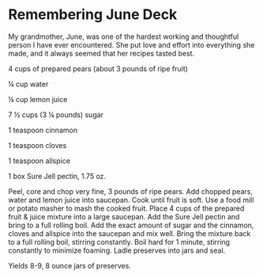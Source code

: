 # Remembering June Deck

My grandmother, June, was one of the hardest working and thoughtful person I have ever encountered. She put love and effort into everything she made, and it always seemed that her recipes tasted best.




4 cups of prepared pears (about 3 pounds of ripe fruit)

¼ cup water

¼ cup lemon juice

7 ½ cups (3 ¼ pounds) sugar

1 teaspoon cinnamon

1 teaspoon cloves

1 teaspoon allspice

1 box Sure Jell pectin, 1.75 oz.

Peel, core and chop very fine, 3 pounds of ripe pears. Add chopped pears, water and lemon juice into saucepan. Cook until fruit is soft. Use a food mill or potato masher to mash the cooked fruit. Place 4 cups of the prepared fruit & juice mixture into a large saucepan. Add the Sure Jell pectin and bring to a full rolling boil. Add the exact amount of sugar and the cinnamon, cloves and allspice into the saucepan and mix well. Bring the mixture back to a full rolling boil, stirring constantly. Boil hard for 1 minute, stirring constantly to minimize foaming. Ladle preserves into jars and seal.

Yields 8-9, 8 ounce jars of preserves.
